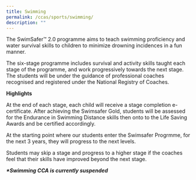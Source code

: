 ```yaml
---
title: Swimming
permalink: /ccas/sports/swimming/
description: ""
---
```

<p>The SwimSafer™ 2.0 programme aims to teach swimming proficiency and water survival skills to children to minimize drowning incidences in a fun manner. </p>

<p>The six-stage programme includes survival and activity skills taught each stage of the programme, and work progressively towards the next stage. The students will be under the guidance of professional coaches recognised and registered under the National Registry of Coaches. </p>

<b>Highlights</b>

<p>At the end of each stage, each child will receive a stage completion e-certificate. After achieving the Swimsafer Gold, students will be assessed for the Endurance in Swimming Distance skills then onto to the Life Saving Awards and be certified accordingly.</p>

<p>At the starting point where our students enter the Swimsafer Progrmme, for the next 3 years, they will progress to the next levels.</p>

<p>Students may skip a stage and progress to a higher stage if the coaches feel that their skills have improved beyond the next stage.</p>

<b><i>\*Swimming CCA is currently suspended</i></b>